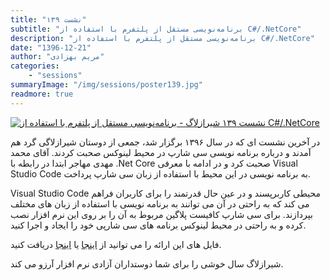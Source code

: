 ```yaml
---
title: "نشست ۱۳۹"
subtitle: "برنامه‌نویسی مستقل از پلتفرم با استفاده از C#/.NetCore"
description: "برنامه‌نویسی مستقل از پلتفرم با استفاده از C#/.NetCore"
date: "1396-12-21"
author: "مریم بهزادی"
categories:
    - "sessions"
summaryImage: "/img/sessions/poster139.jpg"
readmore: true
---
```

[![نشست ۱۳۹ شیرازلاگ - برنامه‌نویسی مستقل از پلتفرم با استفاده از C#/.NetCore ](/img/sessions/poster139.jpg)](/img/sessions/poster139.jpg)

در آخرین نشست ای که در سال ۱۳۹۶ برگزار شد، جمعی از دوستان شیرازلاگی گرد هم آمدند و درباره برنامه نویسی سی شارپ در محیط لینوکس صحبت کردند. آقای محمد مهدی مهاجر ابتدا در رابطه با .Net Core  صحبت کرد و در ادامه با معرفی Visual Studio Code به برنامه نویسی در این محیط با استفاده از زبان سی شارپ پرداخت.

Visual Studio Code محیطی کاربرپسند و در عین حال قدرتمند را برای کاربران فراهم می کند که به راحتی در آن می توانند به برنامه نویسی با استفاده از زبان های مختلف بپردازند. برای سی شارپ کافیست پلاگین مربوط به آن را بر روی این نرم افزار نصب کرده و به راحتی در محیط لینوکس برنامه های سی شارپی خود را ایجاد و اجرا کنید.

فایل های این ارائه را می توانید از [اینجا](https://gitlab.com/shirazlug/resources/tree/master/presentations/session_139)
یا
 [اینجا](https://www.slideshare.net/ShirazLUG/net-core-c)
دریافت کنید.

شیرازلاگ سال خوشی را برای شما دوستداران آزادی نرم افزار آرزو می کند.